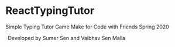# ReactTypingTutor
Simple Typing Tutor Game
Make for Code with Friends Spring 2020

-Developed by Sumer Sen and Vaibhav Sen Malla
